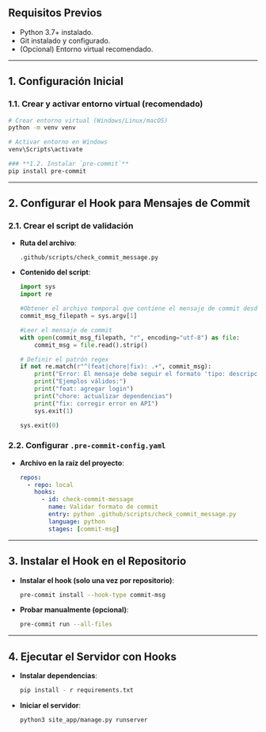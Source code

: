 ## **Requisitos Previos**  
- Python 3.7+ instalado.  
- Git instalado y configurado.  
- (Opcional) Entorno virtual recomendado.  

---

## **1. Configuración Inicial**  

### **1.1. Crear y activar entorno virtual (recomendado)**  
```bash
# Crear entorno virtual (Windows/Linux/macOS)
python -m venv venv

# Activar entorno en Windows
venv\Scripts\activate

### **1.2. Instalar `pre-commit`**  
pip install pre-commit
```

---

## **2. Configurar el Hook para Mensajes de Commit**  

### **2.1. Crear el script de validación**  
- **Ruta del archivo**:  
  ```plaintext
  .github/scripts/check_commit_message.py
  ```  
- **Contenido del script**:  
  ```python
  import sys
  import re

  #Obtener el archivo temporal que contiene el mensaje de commit desde los argumentos
  commit_msg_filepath = sys.argv[1]

  #Leer el mensaje de commit
  with open(commit_msg_filepath, "r", encoding="utf-8") as file:
      commit_msg = file.read().strip()

  # Definir el patrón regex
  if not re.match(r"^(feat|chore|fix): .+", commit_msg):
      print("Error: El mensaje debe seguir el formato 'tipo: descripción'")
      print("Ejemplos válidos:")
      print("feat: agregar login")
      print("chore: actualizar dependencias")
      print("fix: corregir error en API")
      sys.exit(1)

  sys.exit(0)
  ```

### **2.2. Configurar `.pre-commit-config.yaml`**  
- **Archivo en la raíz del proyecto**:  
  ```yaml
  repos:
    - repo: local
      hooks:
        - id: check-commit-message
          name: Validar formato de commit
          entry: python .github/scripts/check_commit_message.py
          language: python
          stages: [commit-msg]
  ```

---

## **3. Instalar el Hook en el Repositorio**  
- **Instalar el hook (solo una vez por repositorio)**:  
  ```bash
  pre-commit install --hook-type commit-msg
  ```

- **Probar manualmente (opcional)**:  
  ```bash
  pre-commit run --all-files
  ```

---

## **4. Ejecutar el Servidor con Hooks**  

- **Instalar dependencias**:   
  ```bash
  pip install - r requirements.txt 
  ```

- **Iniciar el servidor**:   

  ```bash
  python3 site_app/manage.py runserver
  ```
